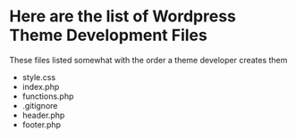 # Here are the list of Wordpress Theme Development Files
These files listed somewhat with the order a theme developer creates them
- style.css
- index.php
- functions.php
- .gitignore
- header.php
- footer.php